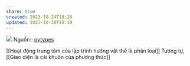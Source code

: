 ```yaml
---
share: true
created: 2023-10-24T18:26
updated: 2023-10-30T18:19
---
```

![](http://pytolearn.csd.auth.gr/p0-py/00/classcar.png) 
Nguồn:: [pytypes](http://pytolearn.csd.auth.gr/p0-py/00/pytypes.html)

[[Hoạt động trung tâm của lập trình hướng vật thể là phân loại]] 
Tương tự, [[Giao diện là cái khuôn của phương thức]]

